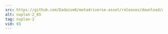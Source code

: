 ```yaml
---
src: https://github.com/Dadaism6/metadriverse-asset/releases/download/assetsv1.0.2/nuplan-2_65.mp4
alt: nuplan-2_65
tag: nuplan-2
vid: 65
---
```

